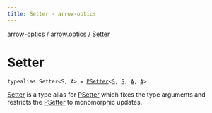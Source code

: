 ```yaml
---
title: Setter - arrow-optics
---
```


[arrow-optics](../index.html) / [arrow.optics](index.html) / [Setter](./-setter.html)

# Setter

`typealias Setter<S, A> = `[`PSetter`](-p-setter/index.html)`<`[`S`](-setter.html#S)`, `[`S`](-setter.html#S)`, `[`A`](-setter.html#A)`, `[`A`](-setter.html#A)`>`

[Setter](./-setter.html) is a type alias for [PSetter](-p-setter/index.html) which fixes the type arguments
and restricts the [PSetter](-p-setter/index.html) to monomorphic updates.

